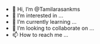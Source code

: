 - 👋 Hi, I’m @Tamilarasankms
- 👀 I’m interested in ...
- 🌱 I’m currently learning ...
- 💞️ I’m looking to collaborate on ...
- 📫 How to reach me ...

<!---
Tamilarasankms/Tamilarasankms is a ✨ special ✨ repository because its `README.md` (this file) appears on your GitHub profile.
You can click the Preview link to take a look at your changes.
--->
